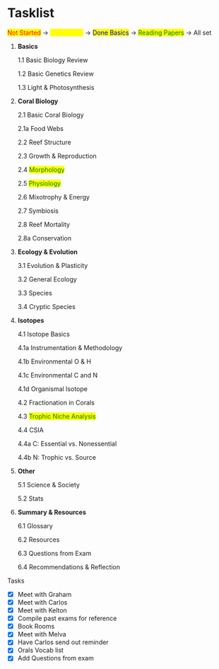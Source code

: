 # Tasklist

<mark style="color:red;">Not Started</mark> -> <mark style="color:yellow;">In Progress</mark> -> <mark style="color:blue;">Done Basics</mark> -> <mark style="color:green;">Reading Papers</mark> -> All set&#x20;

1.  **Basics**

    1.1    Basic Biology Review&#x20;

    1.2   Basic Genetics Review&#x20;

    1.3   Light & Photosynthesis&#x20;
2.  **Coral Biology**

    2.1    Basic Coral Biology&#x20;

    &#x20;           2.1a    Food Webs&#x20;

    2.2   Reef Structure&#x20;

    2.3   Growth & Reproduction&#x20;

    2.4   <mark style="color:green;">Morphology</mark>&#x20;

    2.5   <mark style="color:green;">Physiology</mark>&#x20;

    2.6   Mixotrophy & Energy&#x20;

    2.7   Symbiosis&#x20;

    2.8   Reef Mortality&#x20;

    &#x20;           2.8a   Conservation&#x20;
3.  **Ecology & Evolution**

    3.1    Evolution & Plasticity&#x20;

    3.2   General Ecology&#x20;

    3.3   Species

    3.4   Cryptic Species&#x20;
4.  **Isotopes**

    4.1    Isotope Basics

    &#x20;           4.1a   Instrumentation & Methodology&#x20;

    &#x20;           4.1b   Environmental O & H&#x20;

    &#x20;           4.1c   Environmental C and N&#x20;

    &#x20;           4.1d   Organismal Isotope

    4.2   Fractionation in Corals&#x20;

    4.3   <mark style="color:green;">Trophic Niche Analysis</mark>&#x20;

    4.4   CSIA

    &#x20;           4.4a C: Essential vs. Nonessential&#x20;

    &#x20;           4.4b N: Trophic vs. Source&#x20;
5.  **Other**

    5.1     Science & Society&#x20;

    5.2    Stats
6.  **Summary & Resources**&#x20;

    6.1    Glossary&#x20;

    6.2   Resources&#x20;

    6.3   Questions from Exam&#x20;

    6.4   Recommendations & Reflection&#x20;



Tasks&#x20;

* [x] Meet with Graham
* [x] Meet with Carlos
* [x] Meet with Kelton
* [x] Compile past exams for reference&#x20;
* [x] Book Rooms
* [x] Meet with Melva&#x20;
* [x] Have Carlos send out reminder
* [x] Orals Vocab list&#x20;
* [x] Add Questions from exam
